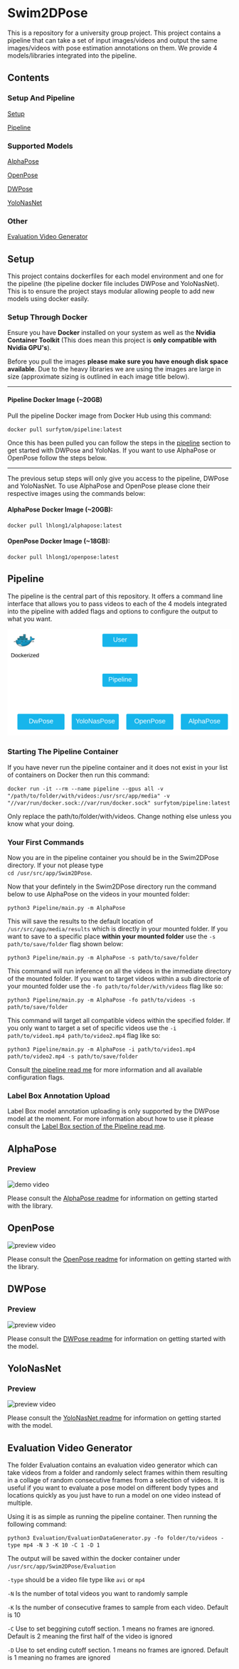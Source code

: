# Swim2DPose

This is a repository for a university group project. This project contains a pipeline that can take a set of input images/videos and output the same images/videos with pose estimation annotations on them. We provide 4 models/libraries integrated into the pipeline.

## Contents

### Setup And Pipeline

[Setup](#setup)

[Pipeline](#pipeline)

### Supported Models

[AlphaPose](#alphapose)

[OpenPose](#openpose)

[DWPose](#dwpose)

[YoloNasNet](#yolonasnet)

### Other

[Evaluation Video Generator](#evaluation-video-generator)

## Setup

This project contains dockerfiles for each model environment and one for the pipeline (the pipeline docker file includes DWPose and YoloNasNet). This is to ensure the project stays modular allowing people to add new models using docker easily.

### Setup Through Docker

Ensure you have **Docker** installed on your system as well as the **Nvidia Container Toolkit** (This does mean this project is **only compatible with Nvidia GPU's**).

Before you pull the images **please make sure you have enough disk space available**. Due to the heavy libraries we are using the images are large in size (approximate sizing is outlined in each image title below).

---

#### Pipeline Docker Image (~20GB)

Pull the pipeline Docker image from Docker Hub using this command:

```
docker pull surfytom/pipeline:latest
```
Once this has been pulled you can follow the steps in the [pipeline](#pipeline) section to get started with DWPose and YoloNas. If you want to use AlphaPose or OpenPose follow the steps below.

---

The previous setup steps will only give you access to the pipeline, DWPose and YoloNasNet. To use AlphaPose and OpenPose please clone their respective images using the commands below:

#### AlphaPose Docker Image (~20GB):
```
docker pull lhlong1/alphapose:latest
```
#### OpenPose Docker Image (~18GB):
```
docker pull lhlong1/openpose:latest
```
## Pipeline

The pipeline is the central part of this repository. It offers a command line interface that allows you to pass videos to each of the 4 models integrated into the pipeline with added flags and options to configure the output to what you want.

![Pipeline Overview Image](https://github.com/Surfytom/Swim2DPose/blob/main/docmedia/DockerPipelineImage.png "Pipeline Overview")

### Starting The Pipeline Container

If you have never run the pipeline container and it does not exist in your list of containers on Docker then run this command:
```
docker run -it --rm --name pipeline --gpus all -v "/path/to/folder/with/videos:/usr/src/app/media" -v "//var/run/docker.sock://var/run/docker.sock" surfytom/pipeline:latest
```

Only replace the path/to/folder/with/videos. Change nothing else unless you know what your doing.

### Your First Commands

Now you are in the pipeline container you should be in the Swim2DPose directory. If your not please type  
```cd /usr/src/app/Swim2DPose```.

Now that your defintely in the Swim2DPose directory run the command below to use AlphaPose on the videos in your mounted folder:
```
python3 Pipeline/main.py -m AlphaPose
```

This will save the results to the default location of ```/usr/src/app/media/results``` which is directly in your mounted folder. If  you want to save to a specific place **within your mounted folder** use the ```-s path/to/save/folder``` flag shown below:

```
python3 Pipeline/main.py -m AlphaPose -s path/to/save/folder
```

This command will run inference on all the videos in the immediate directory of the mounted folder. If you want to target videos within a sub directorie of your mounted folder use the ```-fo path/to/folder/with/videos``` flag like so:

```
python3 Pipeline/main.py -m AlphaPose -fo path/to/videos -s path/to/save/folder
```

This command will target all compatible videos within the specified folder. If you only want to target a set of specific videos use the ```-i path/to/video1.mp4 path/to/video2.mp4``` flag like so:
```
python3 Pipeline/main.py -m AlphaPose -i path/to/video1.mp4 path/to/video2.mp4 -s path/to/save/folder
```

Consult [the pipeline read me](https://github.com/Surfytom/Swim2DPose/blob/main/Pipeline/PipelineREADME.md) for more information and all available configuration flags.

### Label Box Annotation Upload

Label Box model annotation uploading is only supported by the DWPose model at the moment. For more information about how to use it please consult the [Label Box section of the Pipeline read me](https://github.com/Surfytom/Swim2DPose/blob/main/Pipeline/PipelineREADME.md#labelbox).

## AlphaPose

### Preview

![demo video](https://github.com/Surfytom/Swim2DPose/blob/main/Pipeline/AlphaPoseLib/media/demo%20video.gif)

Please consult the [AlphaPose readme](https://github.com/Surfytom/Swim2DPose/blob/main/Pipeline/AlphaPoseLib/README.md) for information on getting started with the library.

## OpenPose

![preview video](https://github.com/Surfytom/Swim2DPose/blob/main/docmedia/DivingOpenPose.gif)

Please consult the [OpenPose readme](https://github.com/Surfytom/Swim2DPose/blob/main/Pipeline/OpenPoseLib/OpenPoseREADME.md) for information on getting started with the library.

## DWPose

### Preview

![preview video](https://github.com/Surfytom/Swim2DPose/blob/main/docmedia/DivingDWPose.gif)

Please consult the [DWPose readme](https://github.com/Surfytom/Swim2DPose/blob/main/Pipeline/DWPoseLib/DWPoseREADME.md) for information on getting started with the model.

## YoloNasNet

### Preview

![preview video](https://github.com/Surfytom/Swim2DPose/blob/main/docmedia/DivingYoloNasNet.gif)

Please consult the [YoloNasNet readme](https://github.com/Surfytom/Swim2DPose/blob/main/Pipeline/YoloNasNetLib/YoloNasNetREADME.md) for information on getting started with the model.

## Evaluation Video Generator

The folder Evaluation contains an evaluation video generator which can take videos from a folder and randomly select frames within them resulting in a collage of random consecutive frames from a selection of videos. It is useful if you want to evaluate a pose model on different body types and locations quickly as you just have to run a model on one video instead of multiple.

Using it is as simple as running the pipeline container. Then running the following command:

```
python3 Evaluation/EvaluationDataGenerator.py -fo folder/to/videos -type mp4 -N 3 -K 10 -C 1 -D 1
```

The output will be saved within the docker container under ```/usr/src/app/Swim2DPose/Evaluation```

```-type``` should be a video file type like ```avi``` or ```mp4```

```-N``` Is the number of total videos you want to randomly sample

```-K``` Is the number of consecutive frames to sample from each video. Default is 10

```-C``` Use to set beggining cutoff section. 1 means no frames are ignored. Default is 2 meaning the first half of the video is ignored

```-D``` Use to set ending cutoff section. 1 means no frames are ignored. Default is 1 meaning no frames are ignored
